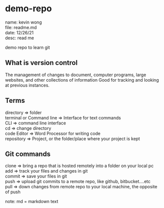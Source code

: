 # demo-repo
name: kevin wong\
file: readme.md\
date: 12/26/21\
desc: read me

demo repo to learn git

## What is version control
The management of changes to document, computer programs, large websites, and other collections of information
Good for tracking and looking at previous instances.




## Terms
directory => folder\
terminal or Command line => Interface for text commands\
CLI => command line interface\
cd => change directory\
code Editor => Word Processor for writing code\
repository => Project, or the folder/place where your project is kept

## Git commands
clone => bring a repo that is hosted remotely into a folder on your local pc\
add => track your files and changes in git\
commit => save your files in git\
push => upload git commits to a remote repo, like github, bitbucket....etc\
pull => down changes from remote repo to your local machine, the opposite of push

note: md = markdown text

